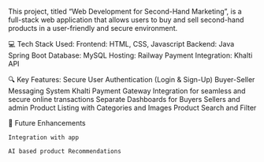 This project, titled “Web Development for Second-Hand Marketing”, is a full-stack web application that allows users to buy and sell second-hand products in a user-friendly and secure environment.


💻 Tech Stack Used:
Frontend: HTML, CSS, Javascript
Backend: Java Spring Boot
Database: MySQL
Hosting: Railway
Payment Integration: Khalti API


🔍 Key Features:
Secure User Authentication (Login & Sign-Up)
Buyer-Seller Messaging System
Khalti Payment Gateway Integration for seamless and secure online transactions
Separate Dashboards for Buyers Sellers and admin
Product Listing with Categories and Images
Product Search and Filter


🔮 Future Enhancements
  
    Integration with app
    
    AI based product Recommendations
